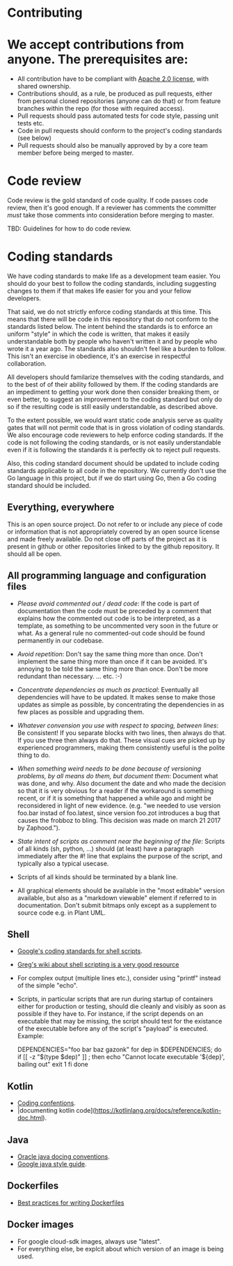 # Contributing

# We accept contributions from anyone.  The prerequisites are:

* All contribution have to be compliant with [Apache 2.0 license](https://www.apache.org/licenses/LICENSE-2.0), with shared ownership.
* Contributions should, as a rule,  be produced as pull requests, either from personal cloned repositories (anyone can do that) or from feature branches within the repo (for those with required access).
* Pull requests should pass automated tests for code style, passing unit tests etc.
* Code in pull requests should conform to the project's coding standards (see below)
* Pull requests should also be manually approved by by a core team member before being merged to master.


# Code review

Code review is the gold standard of code quality.  If code passes code
review, then it's good enough.  If a reviewer  has comments the
committer _must_ take those comments into consideration before
merging to master.

TBD:   Guidelines for how to do code review.

# Coding standards

We have coding standards to make life as a development team
easier.  You should  do your best to follow the coding standards,
including suggesting changes to them if that makes life easier
for you and your fellow developers.

That said, we do not strictly enforce coding standards at this time.
This means that there will be code in this repository that do not
conform to the standards listed below.  The intent behind the
standards is to enforce an uniform "style" in which the code is
written, that makes it easily understandable both by people who
haven't written it and by people who wrote it a year ago.  The
standards also shouldn't feel like a burden to follow.  This isn't an
exercise in obedience, it's an exercise in respectful collaboration.

All developers should familarize themselves with the coding standards,
and to the best of of their ability followed by them. If the coding
standards are an impediment to getting your work done then consider
breaking them, or even better, to suggest an improvement to the coding
standard but only do so if the resulting code is still easily
understandable, as described above.

To the extent possible, we would want static code analysis serve as
quality gates that will not permit code that is in gross violation of
coding standards.  We also encourage code reviewers to help enforce
coding standards.  If the code is not following the coding standards,
or is not easily understandable even if it is following the standards
it is perfectly ok to reject pull requests.

Also, this coding standard document should be updated to include
coding standards applicable to all code in the repository.  We
currently don't use the Go language in this project, but if we do
start using Go, then a Go coding standard should be included.

## Everything, everywhere

This is an open source project.  Do not refer to or include any piece
of code or information that is not appropriately covered by an open
source license and made freely available.  Do not close off parts of
the project as it is present in github or other repositories linked to
by the github repository. It should all be open.

## All programming language and configuration files

* _Please avoid  commented out / dead code_:   If the code is part of
  documentation then the code must be preceded
  by a comment that explains how the commented out code is to be
  interpreted, as a template, as something to be uncommented very soon
  in the future or what.   As a general rule no commented-out code
  should be found permanently in our codebase.

* _Avoid repetition_: Don't say the same thing more than once.  Don't
  implement the same thing more than once if it can be avoided.
  It's annoying to be told the same thing more than once.   Don't
  be more redundant than necessary.    ... etc. :-)

* _Concentrate dependencies as much as practical_: Eventually all
  dependencies will have to be updated.  It makes sense to make
  those updates as simple as possible, by concentrating the
  dependencies in as few places as possible and upgrading them.

* _Whatever convension you use with respect to spacing, between
  lines_: Be consistent!   If you separate blocks with two lines,
  then always do that.  If you use three then always do that.
  These visual cues are picked up by experienced programmers,
  making them consistently useful is the polite thing to do.

* _When something weird needs to be done because of versioning
  problems, by all means do them, but document them_: Document what
  was done, and why.  Also document the date and who made the decision
  so that it is very obvious for a reader if the workaround is
  something recent, or if it is something that happened a while ago
  and might be reconsidered in light of new evidence.  (e.g. "we
  needed to use version foo.bar instad of foo.latest, since version
  foo.zot introduces a bug that causes the frobboz to bling.  This
  decision was made on march 21 2017 by Zaphood.").

* _State intent of scripts as comment near the beginning of the file_:
  Scripts of all kinds (sh, python, ...)  should (at least) have a
  paragraph immediately after the #! line that explains the purpose of
  the script, and typically also a typical usecase.

* Scripts of all kinds should be terminated by a blank line.

* All graphical elements should be available in the "most editable" version
  available, but also as a "markdown viewable" element if referred to in
  documentation. Don't submit bitmaps only except as a supplement to
  source code e.g. in Plant UML.

## Shell

* [Google's coding standards for shell scripts](https://google.github.io/styleguide/shell.xml).
* [Greg's wiki about shell scripting is a very good resource](http://mywiki.wooledge.org/)
* For complex output (multiple lines etc.), consider using "printf"
  instead of the simple "echo".
* Scripts, in particular scripts that are run during startup of containers
  either for production or testing, should die cleanly and visibly as soon as
  possible if they have to.  For instance, if the script depends on
  an executable that may be missing, the script should test for the
  existance of the executable before any of the script's "payload" is
  executed.  Example:

     DEPENDENCIES="foo bar baz gazonk"
     for dep in $DEPENDENCIES; do
	   if [[ -z "$(type $dep)" ]] ; then
		   echo "Cannot locate executable '${dep}', bailing out"
		   exit 1
	   fi
     done

## Kotlin

* [Coding confentions](https://kotlinlang.org/docs/reference/coding-conventions.html).
* |documenting kotlin code](https://kotlinlang.org/docs/reference/kotlin-doc.html).

## Java

* [Oracle java docing conventions](https://www.oracle.com/technetwork/java/javase/documentation/codeconvtoc-136057.html).
* [Google java style guide](https://google.github.io/styleguide/javaguide.html).

## Dockerfiles

* [Best practices for writing Dockerfiles](https://docs.docker.com/develop/develop-images/dockerfile_best-practices/)

## Docker images

* For google cloud-sdk images, always use "latest".
* For everything else, be explcit about which version of an image is being used.

